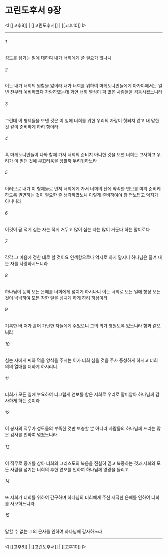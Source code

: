 # 고린도후서 9장

◁ [[고후8]] | [[고린도후서]] | [[고후10]] ▷
***

###### 1
성도를 섬기는 일에 대하여 내가 너희에게 쓸 필요가 없나니

###### 2
이는 내가 너희의 원함을 앎이라 내가 너희를 위하여 마게도냐인들에게 아가야에서는 일 년 전부터 예비하였다 자랑하였는데 과연 너희 열심이 퍽 많은 사람들을 격동시켰느니라

###### 3
그런데 이 형제들을 보낸 것은 이 일에 너희를 위한 우리의 자랑이 헛되지 않고 내 말한 것 같이 준비하게 하려 함이라

###### 4
혹 마게도냐인들이 나와 함께 가서 너희의 준비치 아니한 것을 보면 너희는 고사하고 우리가 이 믿던 것에 부끄러움을 당할까 두려워하노라

###### 5
이러므로 내가 이 형제들로 먼저 너희에게 가서 너희의 전에 약속한 연보를 미리 준비케 하도록 권면하는 것이 필요한 줄 생각하였노니 이렇게 준비하여야 참 연보답고 억지가 아니니라

###### 6
이것이 곧 적게 심는 자는 적게 거두고 많이 심는 자는 많이 거둔다 하는 말이로다

###### 7
각각 그 마음에 정한 대로 할 것이요 인색함으로나 억지로 하지 말지니 하나님은 즐겨 내는 자를 사랑하시느니라

###### 8
하나님이 능히 모든 은혜를 너희에게 넘치게 하시나니 이는 너희로 모든 일에 항상 모든 것이 넉넉하여 모든 착한 일을 넘치게 하게 하려 하심이라

###### 9
기록한 바 저가 흩어 가난한 자들에게 주었으니 그의 의가 영원토록 있느니라 함과 같으니라

###### 10
심는 자에게 씨와 먹을 양식을 주시는 이가 너희 심을 것을 주사 풍성하게 하시고 너희 의의 열매를 더하게 하시리니

###### 11
너희가 모든 일에 부요하여 너그럽게 연보를 함은 저희로 우리로 말미암아 하나님께 감사하게 하는 것이라

###### 12
이 봉사의 직무가 성도들의 부족한 것만 보충할 뿐 아니라 사람들의 하나님께 드리는 많은 감사를 인하여 넘쳤느니라

###### 13
이 직무로 증거를 삼아 너희의 그리스도의 복음을 진실히 믿고 복종하는 것과 저희와 모든 사람을 섬기는 너희의 후한 연보를 인하여 하나님께 영광을 돌리고

###### 14
또 저희가 너희를 위하여 간구하며 하나님의 너희에게 주신 지극한 은혜를 인하여 너희를 사모하느니라

###### 15
말할 수 없는 그의 은사를 인하여 하나님께 감사하노라

***
◁ [[고후8]] | [[고린도후서]] | [[고후10]] ▷